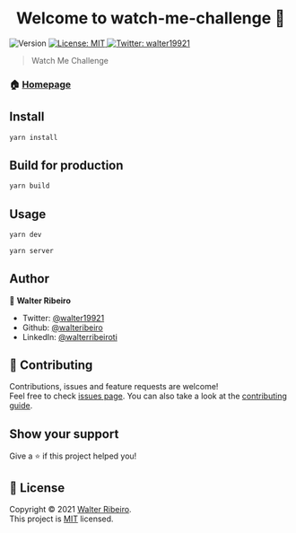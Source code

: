 <h1 align="center">Welcome to watch-me-challenge 👋</h1>
<p>
  <img alt="Version" src="https://img.shields.io/badge/version-1.0.0-blue.svg?cacheSeconds=2592000" />
  <a href="https://github.com/walteribeiro/watch-me-challenge/blob/main/LICENSE" target="_blank">
    <img alt="License: MIT" src="https://img.shields.io/badge/License-MIT-yellow.svg" />
  </a>
  <a href="https://twitter.com/walter19921" target="_blank">
    <img alt="Twitter: walter19921" src="https://img.shields.io/twitter/follow/walter19921.svg?style=social" />
  </a>
</p>

> Watch Me Challenge

### 🏠 [Homepage](https://github.com/walteribeiro/watch-me-challenge#readme)

## Install

```sh
yarn install
```

## Build for production

```sh
yarn build
```

## Usage

```sh
yarn dev
```
```sh
yarn server
```

## Author

👤 **Walter Ribeiro**

* Twitter: [@walter19921](https://twitter.com/walter19921)
* Github: [@walteribeiro](https://github.com/walteribeiro)
* LinkedIn: [@walterribeiroti](https://linkedin.com/in/walterribeiroti)

## 🤝 Contributing

Contributions, issues and feature requests are welcome!<br />Feel free to check [issues page](https://github.com/walteribeiro/watch-me-challenge/issues). You can also take a look at the [contributing guide](https://github.com/walteribeiro/watch-me-challenge/blob/master/CONTRIBUTING.md).

## Show your support

Give a ⭐️ if this project helped you!

## 📝 License

Copyright © 2021 [Walter Ribeiro](https://github.com/walteribeiro).<br />
This project is [MIT](https://github.com/walteribeiro/watch-me-challenge/blob/main/LICENSE) licensed.